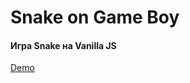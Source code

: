 # Snake on Game Boy
#### Игра Snake на Vanilla JS
[Demo](https://codepen.io/dmitrymorozoff/pen/ZXvGxZ) 

